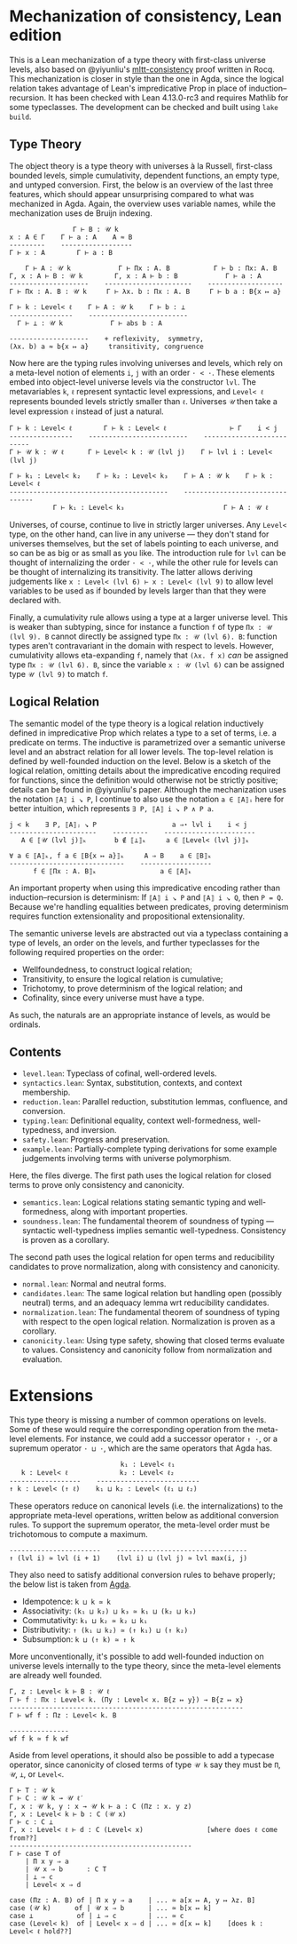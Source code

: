# Mechanization of consistency, Lean edition

This is a Lean mechanization of a type theory with first-class universe levels,
also based on @yiyunliu's [mltt-consistency](https://github.com/yiyunliu/mltt-consistency)
proof written in Rocq.
This mechanization is closer in style than the one in Agda,
since the logical relation takes advantage of Lean's impredicative Prop
in place of induction–recursion.
It has been checked with Lean 4.13.0-rc3 and requires Mathlib for some typeclasses.
The development can be checked and built using `lake build`.

## Type Theory

The object theory is a type theory with universes à la Russell,
first-class bounded levels, simple cumulativity, dependent functions, an empty type,
and untyped conversion.
First, the below is an overview of the last three features,
which should appear unsurprising compared to what was mechanized in Agda.
Again, the overview uses variable names, while the mechanization uses de Bruijn indexing.

```
                Γ ⊢ B : 𝒰 k
x : A ∈ Γ    Γ ⊢ a : A    A ≈ B
---------    ------------------
Γ ⊢ x : A        Γ ⊢ a : B

    Γ ⊢ A : 𝒰 k            Γ ⊢ Πx : A. B           Γ ⊢ b : Πx: A. B
Γ, x : A ⊢ B : 𝒰 k        Γ, x : A ⊢ b : B            Γ ⊢ a : A
--------------------    ----------------------    -------------------
Γ ⊢ Πx : A. B : 𝒰 k     Γ ⊢ λx. b : Πx : A. B     Γ ⊢ b a : B{x ↦ a}

Γ ⊢ k : Level< ℓ    Γ ⊢ A : 𝒰 k    Γ ⊢ b : ⊥
----------------    -------------------------
  Γ ⊢ ⊥ : 𝒰 k            Γ ⊢ abs b : A

--------------------    + reflexivity,  symmetry,
(λx. b) a ≈ b{x ↦ a}     transitivity, congruence
```

Now here are the typing rules involving universes and levels,
which rely on a meta-level notion of elements `i`, `j` with an order `· < ·`.
These elements embed into object-level universe levels via the constructor `lvl`.
The metavariables `k`, `ℓ` represent syntactic level expressions,
and `Level< ℓ` represents bounded levels strictly smaller than `ℓ`.
Universes `𝒰` then take a level expression `ℓ` instead of just a natural.

```
Γ ⊢ k : Level< ℓ        Γ ⊢ k : Level< ℓ                ⊢ Γ    i < j 
----------------    -------------------------    --------------------------
Γ ⊢ 𝒰 k : 𝒰 ℓ      Γ ⊢ Level< k : 𝒰 (lvl j)    Γ ⊢ lvl i : Level< (lvl j)

Γ ⊢ k₁ : Level< k₂    Γ ⊢ k₂ : Level< k₃    Γ ⊢ A : 𝒰 k    Γ ⊢ k : Level< ℓ
----------------------------------------    --------------------------------
           Γ ⊢ k₁ : Level< k₃                         Γ ⊢ A : 𝒰 ℓ
```

Universes, of course, continue to live in strictly larger universes.
Any `Level<` type, on the other hand, can live in any universe —
they don't stand for universes themselves,
but the set of labels pointing to each universe,
and so can be as big or as small as you like.
The introduction rule for `lvl` can be thought of internalizing the order `· < ·`,
while the other rule for levels can be thought of internalizing its transitivity.
The latter allows deriving judgements like `x : Level< (lvl 6) ⊢ x : Level< (lvl 9)`
to allow level variables to be used as if bounded by levels
larger than that they were declared with.

Finally, a cumulativity rule allows using a type at a larger universe level.
This is weaker than subtyping, since for instance a function
`f` of type `Πx : 𝒰 (lvl 9). B` cannot directly be assigned type `Πx : 𝒰 (lvl 6). B`:
function types aren't contravariant in the domain with respect to levels.
However, cumulativity allows eta-expanding `f`, namely that
`(λx. f x)` *can* be assigned type `Πx : 𝒰 (lvl 6). B`,
since the variable `x : 𝒰 (lvl 6)` can be assigned type `𝒰 (lvl 9)` to match `f`.

## Logical Relation

The semantic model of the type theory is a logical relation
inductively defined in impredicative Prop
which relates a type to a set of terms, i.e. a predicate on terms.
The inductive is parametrized over a semantic universe level
and an abstract relation for all lower levels.
The top-level relation is defined by well-founded induction on the level.
Below is a sketch of the logical relation,
omitting details about the impredicative encoding required for functions,
since the definition would otherwise not be strictly positive;
details can be found in @yiyunliu's paper.
Although the mechanization uses the notation `⟦A⟧ i ↘ P`,
I continue to also use the notation `a ∈ ⟦A⟧ᵢ` here for better intuition,
which represents `∃ P, ⟦A⟧ i ↘ P ∧ P a`.

```
j < k    ∃ P, ⟦A⟧ⱼ ↘ P                   a ⇒⋆ lvl i    i < j
----------------------    ---------    -----------------------
   A ∈ ⟦𝒰 (lvl j)⟧ₖ       b ∉ ⟦⊥⟧ₖ     a ∈ ⟦Level< (lvl j)⟧ₖ

∀ a ∈ ⟦A⟧ₖ, f a ∈ ⟦B{x ↦ a}⟧ₖ     A ⇒ B    a ∈ ⟦B⟧ₖ
-----------------------------    ------------------
      f ∈ ⟦Πx : A. B⟧ₖ                a ∈ ⟦A⟧ₖ
```

An important property when using this impredicative encoding
rather than induction–recursion is determinism:
If `⟦A⟧ i ↘ P` and `⟦A⟧ i ↘ Q`, then `P = Q`.
Because we're handling equalities between predicates,
proving determinism requires function extensionality and propositional extensionality.

The semantic universe levels are abstracted out via a typeclass
containing a type of levels, an order on the levels,
and further typeclasses for the following required properties on the order:

* Wellfoundedness, to construct logical relation;
* Transitivity, to ensure the logical relation is cumulative;
* Trichotomy, to prove determinism of the logical relation; and
* Cofinality, since every universe must have a type.

As such, the naturals are an appropriate instance of levels, as would be ordinals.

## Contents

* `level.lean`: Typeclass of cofinal, well-ordered levels.
* `syntactics.lean`: Syntax, substitution, contexts, and context membership.
* `reduction.lean`: Parallel reduction, substitution lemmas, confluence, and conversion.
* `typing.lean`: Definitional equality, context well-formedness, well-typedness, and inversion.
* `safety.lean`: Progress and preservation.
* `example.lean`: Partially-complete typing derivations for some example judgements
  involving terms with universe polymorphism.

Here, the files diverge. The first path uses the logical relation for closed terms
to prove only consistency and canonicity.

* `semantics.lean`: Logical relations stating semantic typing and well-formedness,
  along with important properties.
* `soundness.lean`: The fundamental theorem of soundness of typing —
  syntactic well-typedness implies semantic well-typedness.
  Consistency is proven as a corollary.

The second path uses the logical relation for open terms and reducibility candidates
to prove normalization, along with consistency and canonicity.

* `normal.lean`: Normal and neutral forms.
* `candidates.lean`: The same logical relation but handling open (possibly neutral) terms,
  and an adequacy lemma wrt reducibility candidates.
* `normalization.lean`: The fundamental theorem of soundness of typing
  with respect to the open logical relation.
  Normalization is proven as a corollary.
* `canonicity.lean`: Using type safety, showing that closed terms evaluate to values.
  Consistency and canonicity follow from normalization and evaluation.

# Extensions

This type theory is missing a number of common operations on levels.
Some of these would require the corresponding operation from the meta-level elements.
For instance, we could add a successor operator `↑ ·`, or a supremum operator `· ⊔ ·`,
which are the same operators that Agda has.

```
                            k₁ : Level< ℓ₁
   k : Level< ℓ             k₂ : Level< ℓ₂
------------------    --------------------------
↑ k : Level< (↑ ℓ)    k₁ ⊔ k₂ : Level< (ℓ₁ ⊔ ℓ₂)
```

These operators reduce on canonical levels (i.e. the internalizations)
to the appropriate meta-level operations, written below as additional conversion rules.
To support the supremum operator, the meta-level order must be trichotomous to compute a maximum.

```
-----------------------    ---------------------------------
↑ (lvl i) ≃ lvl (i + 1)    (lvl i) ⊔ (lvl j) ≃ lvl max(i, j)
```

They also need to satisfy additional conversion rules to behave properly; the below list is taken from
[Agda](https://agda.readthedocs.io/en/latest/language/universe-levels.html#intrinsic-level-properties).

* Idempotence:   `k ⊔ k ≃ k`
* Associativity: `(k₁ ⊔ k₂) ⊔ k₃ ≃ k₁ ⊔ (k₂ ⊔ k₃)`
* Commutativity: `k₁ ⊔ k₂ ≃ k₂ ⊔ k₁`
* Distributivity: `↑ (k₁ ⊔ k₂) ≃ (↑ k₁) ⊔ (↑ k₂)`
* Subsumption:    `k ⊔ (↑ k) ≃ ↑ k`

More unconventionally, it's possible to add well-founded induction
on universe levels internally to the type theory,
since the meta-level elements are already well founded.

```
Γ, z : Level< k ⊢ B : 𝒰 ℓ
Γ ⊢ f : Πx : Level< k. (Πy : Level< x. B{z ↦ y}) → B{z ↦ x}
-----------------------------------------------------------
Γ ⊢ wf f : Πz : Level< k. B

---------------
wf f k ≃ f k wf
```

Aside from level operations, it should also be possible to add a typecase operator,
since canonicity of closed terms of type `𝒰 k` say they must be `Π`, `𝒰`, `⊥`, or `Level<`.

```
Γ ⊢ T : 𝒰 k
Γ ⊢ C : 𝒰 k → 𝒰 ℓ′
Γ, x : 𝒰 k, y : x → 𝒰 k ⊢ a : C (Πz : x. y z)
Γ, x : Level< k ⊢ b : C (𝒰 x)
Γ ⊢ c : C ⊥
Γ, x : Level< ℓ ⊢ d : C (Level< x)                [where does ℓ come from??]
----------------------------------------------
Γ ⊢ case T of
    | Π x y ⇒ a
    | 𝒰 x ⇒ b      : C T
    | ⊥ ⇒ c
    | Level< x ⇒ d

case (Πz : A. B) of | Π x y ⇒ a    | ... ≃ a[x ↦ A, y ↦ λz. B]
case (𝒰 k)      of | 𝒰 x ⇒ b      | ... ≃ b[x ↦ k]
case ⊥           of | ⊥ ⇒ c        | ... ≃ c
case (Level< k)  of | Level< x ⇒ d | ... ≃ d[x ↦ k]    [does k : Level< ℓ hold??]
```